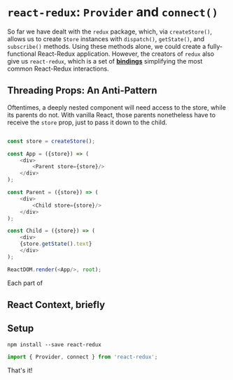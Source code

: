 # `react-redux`: `Provider` and `connect()`

So far we have dealt with the `redux` package, which, via `createStore()`,
allows us to create `Store` instances with `dispatch()`, `getState()`, and
`subscribe()` methods. Using these methods alone, we could create a fully-
functional React-Redux application. However, the creators of `redux` also give
us `react-redux`, which is a set of [**bindings**][bindings] simplifying the most common React-Redux interactions.

## Threading Props: An Anti-Pattern

Oftentimes, a deeply nested component will need access to the store, while its parents do not. With vanilla React, those parents nonetheless have to receive the `store` prop, just to pass it down to the child.

```js

const store = createStore();

const App = ({store}) => (
	<div>
		<Parent store={store}/>
	</div>
);

const Parent = ({store}) => (
	<div>
		<Child store={store}/>
	</div>
);

const Child = ({store}) => (
	<div>
	{store.getState().text}
	</div>
);

ReactDOM.render(<App/>, root);


```




Each part of

## React Context, briefly



## Setup

```
npm install --save react-redux
```

```js
import { Provider, connect } from 'react-redux';
```

That's it!


[bindings]: https://en.wikipedia.org/wiki/Language_binding